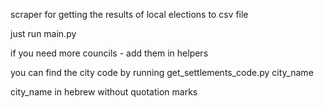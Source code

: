 scraper for getting the results of local elections to csv file

just run main.py

if you need more councils - add them in helpers


you can find the city code by running get_settlements_code.py city_name

city_name in hebrew without quotation marks